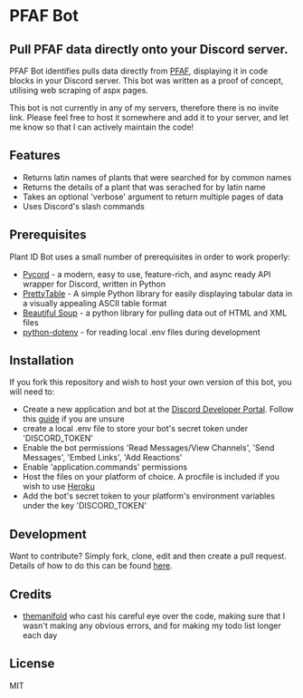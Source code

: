 # PFAF Bot
## Pull PFAF data directly onto your Discord server.

PFAF Bot identifies pulls data directly from [PFAF], displaying it in code blocks in your Discord server. This bot was written as a proof of concept, utilising web scraping of aspx pages.

This bot is not currently in any of my servers, therefore there is no invite link. Please feel free to host it somewhere and add it to your server, and let me know so that I can actively maintain the code!

## Features

- Returns latin names of plants that were searched for by common names
- Returns the details of a plant that was serached for by latin name
- Takes an optional 'verbose' argument to return multiple pages of data
- Uses Discord's slash commands

## Prerequisites

Plant ID Bot uses a small number of prerequisites in order to work properly:

- [Pycord] -  a modern, easy to use, feature-rich, and async ready API wrapper for Discord, written in Python
- [PrettyTable] - A simple Python library for easily displaying tabular data in a visually appealing ASCII table format
- [Beautiful Soup] - a python library for pulling data out of HTML and XML files
- [python-dotenv] - for reading local .env files during development

## Installation

If you fork this repository and wish to host your own version of this bot, you will need to:

- Create a new application and bot at the [Discord Developer Portal](https://discord.com/developers/applications). Follow this [guide](https://realpython.com/how-to-make-a-discord-bot-python/) if you are unsure
- create a local .env file to store your bot's secret token under 'DISCORD_TOKEN'
- Enable the bot permissions 'Read Messages/View Channels', 'Send Messages', 'Embed Links', 'Add Reactions'
- Enable 'application.commands' permissions
- Host the files on your platform of choice. A procfile is included if you wish to use [Heroku](https://www.heroku.com)
- Add the bot's secret token to your platform's environment variables under the key 'DISCORD_TOKEN' 

## Development

Want to contribute? Simply fork, clone, edit and then create a pull request. Details of how to do this can be found [here](https://www.digitalocean.com/community/tutorials/how-to-create-a-pull-request-on-github).

## Credits
- [themanifold](https://github.com/themanifold) who cast his careful eye over the code, making sure that I wasn't making any obvious errors, and for making my todo list longer each day

## License

MIT

[//]: # (These are reference links used in the body of this note and get stripped out when the markdown processor does its job. There is no need to format nicely because it shouldn't be seen. Thanks SO - http://stackoverflow.com/questions/4823468/store-comments-in-markdown-syntax)

   [git-repo-url]: <https://github.com/TheRealOwenRees/plantID_discordbot>
   [PrettyTable]: <https://pypi.org/project/prettytable/>
   [PFAF]: <https://pfaf.org>
   [Pycord]: <https://pycord.dev/>
   [python-dotenv]: <https://pypi.org/project/python-dotenv/>
   [Beautiful Soup]: <https://beautiful-soup-4.readthedocs.io/en/latest/>
